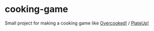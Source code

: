 # cooking-game
Small project for making a cooking game like [Overcooked!](https://store.steampowered.com/app/728880/Overcooked_2/) / [PlateUp!](https://store.steampowered.com/app/1599600/PlateUp/)

